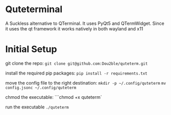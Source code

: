 # Quteterminal

A Suckless alternative to QTerminal. It uses PyQt5 and QTermWidget.
Since it uses the qt framework it works natively in both wayland and x11




# Initial Setup
git clone the repo:
```git clone git@github.com:Dou2ble/quteterm.git```

install the required pip packages:
```pip install -r requirements.txt```

move the config file to the right destination:
```mkdir -p ~/.config/quteterm```
```mv config.jsonc ~/.config/quteterm```

chmod the executable:
```chmod +x quteterm`

run the executable
```./quteterm```
